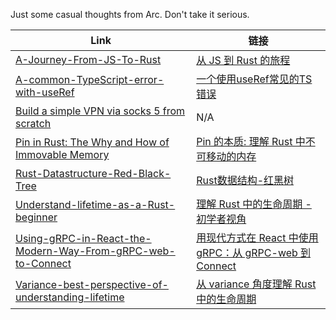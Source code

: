 Just some casual thoughts from Arc. Don't take it serious.


| Link | 链接 |
| ---- | ---- |
| [A-Journey-From-JS-To-Rust](https://github.com/arichy/blogs/blob/main/docs%2FRust%2FA-Journey-From-JS-To-Rust%2Fen%2FA-Journey-From-JS-To-Rust.md) | [从 JS 到 Rust 的旅程](https://github.com/arichy/blogs/blob/main/docs%2FRust%2FA-Journey-From-JS-To-Rust%2Fzh%2F%E4%BB%8E%20JS%20%E5%88%B0%20Rust%20%E7%9A%84%E6%97%85%E7%A8%8B.md) |
| [A-common-TypeScript-error-with-useRef](https://github.com/arichy/blogs/blob/main/docs%2FReact%2FA-common-TypeScript-error-with-useRef%2Fen%2FA-common-TypeScript-error-with-useRef.md) | [一个使用useRef常见的TS错误](https://github.com/arichy/blogs/blob/main/docs%2FReact%2FA-common-TypeScript-error-with-useRef%2Fzh%2F%E4%B8%80%E4%B8%AA%E4%BD%BF%E7%94%A8useRef%E5%B8%B8%E8%A7%81%E7%9A%84TS%E9%94%99%E8%AF%AF.md) |
| [Build a simple VPN via socks 5 from scratch](https://github.com/arichy/blogs/blob/main/docs%2Fsocks5%2FBuild%20a%20simple%20VPN%20via%20socks%205%20from%20scratch.md) | N/A |
| [Pin in Rust: The Why and How of Immovable Memory](https://github.com/arichy/blogs/blob/main/docs%2FRust%2FPin-in-Rust%2Fen%2FPin%20in%20Rust%3A%20The%20Why%20and%20How%20of%20Immovable%20Memory.md) | [Pin 的本质: 理解 Rust 中不可移动的内存](https://github.com/arichy/blogs/blob/main/docs%2FRust%2FPin-in-Rust%2Fzh%2FPin%20%E7%9A%84%E6%9C%AC%E8%B4%A8%3A%20%E7%90%86%E8%A7%A3%20Rust%20%E4%B8%AD%E4%B8%8D%E5%8F%AF%E7%A7%BB%E5%8A%A8%E7%9A%84%E5%86%85%E5%AD%98.md) |
| [Rust-Datastructure-Red-Black-Tree](https://github.com/arichy/blogs/blob/main/docs%2FRust%2Fdatastructures%2Fred-black-tree%2Fen%2FRust-Datastructure-Red-Black-Tree.md) | [Rust数据结构-红黑树](https://github.com/arichy/blogs/blob/main/docs%2FRust%2Fdatastructures%2Fred-black-tree%2Fzh%2FRust%E6%95%B0%E6%8D%AE%E7%BB%93%E6%9E%84-%E7%BA%A2%E9%BB%91%E6%A0%91.md) |
| [Understand-lifetime-as-a-Rust-beginner](https://github.com/arichy/blogs/blob/main/docs%2FRust%2FUnderstand-lifetime-as-a-Rust-beginner%2Fen%2FUnderstand-lifetime-as-a-Rust-beginner.md) | [理解 Rust 中的生命周期 - 初学者视角](https://github.com/arichy/blogs/blob/main/docs%2FRust%2FUnderstand-lifetime-as-a-Rust-beginner%2Fzh%2F%E7%90%86%E8%A7%A3%20Rust%20%E4%B8%AD%E7%9A%84%E7%94%9F%E5%91%BD%E5%91%A8%E6%9C%9F%20-%20%E5%88%9D%E5%AD%A6%E8%80%85%E8%A7%86%E8%A7%92.md) |
| [Using-gRPC-in-React-the-Modern-Way-From-gRPC-web-to-Connect](https://github.com/arichy/blogs/blob/main/docs%2FReact%2FUsing-gRPC-in-React-the-Modern-Way-From-gRPC-web-to-Connect%2Fen%2FUsing-gRPC-in-React-the-Modern-Way-From-gRPC-web-to-Connect.md) | [用现代方式在 React 中使用 gRPC：从 gRPC-web 到 Connect](https://github.com/arichy/blogs/blob/main/docs%2FReact%2FUsing-gRPC-in-React-the-Modern-Way-From-gRPC-web-to-Connect%2Fzh%2F%E7%94%A8%E7%8E%B0%E4%BB%A3%E6%96%B9%E5%BC%8F%E5%9C%A8%20React%20%E4%B8%AD%E4%BD%BF%E7%94%A8%20gRPC%EF%BC%9A%E4%BB%8E%20gRPC-web%20%E5%88%B0%20Connect.md) |
| [Variance-best-perspective-of-understanding-lifetime](https://github.com/arichy/blogs/blob/main/docs%2FRust%2FVariance-best-perspective-of-understanding-lifetime%2Fen%2FVariance-best-perspective-of-understanding-lifetime.md) | [从 variance 角度理解 Rust 中的生命周期](https://github.com/arichy/blogs/blob/main/docs%2FRust%2FVariance-best-perspective-of-understanding-lifetime%2Fzh%2F%E4%BB%8E%20variance%20%E8%A7%92%E5%BA%A6%E7%90%86%E8%A7%A3%20Rust%20%E4%B8%AD%E7%9A%84%E7%94%9F%E5%91%BD%E5%91%A8%E6%9C%9F.md) |
